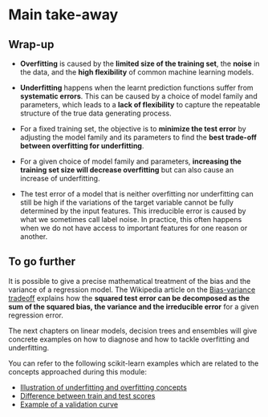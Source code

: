 # Main take-away

## Wrap-up

- **Overfitting** is caused by the **limited size of the training set**, the
  **noise** in the data, and the **high flexibility** of common machine learning
  models.

- **Underfitting** happens when the learnt prediction functions suffer from
  **systematic errors**. This can be caused by a choice of model family and
  parameters, which leads to a **lack of flexibility** to capture the repeatable
  structure of the true data generating process.

- For a fixed training set, the objective is to **minimize the test error** by
  adjusting the model family and its parameters to find the
  **best trade-off between overfitting for underfitting**.

- For a given choice of model family and parameters, **increasing the
  training set size will decrease overfitting** but can also cause an increase
  of underfitting.

- The test error of a model that is neither overfitting nor underfitting can
  still be high if the variations of the target variable cannot be fully
  determined by the input features. This irreducible error is caused by what we
  sometimes call label noise. In practice, this often happens when we do not
  have access to important features for one reason or another.

## To go further

It is possible to give a precise mathematical treatment of the bias and the
variance of a regression model. The Wikipedia article on the [Bias-variance
tradeoff](https://en.wikipedia.org/wiki/Bias%E2%80%93variance_tradeoff) explains
how the **squared test error can be decomposed as the sum of the squared bias,
the variance and the irreducible error** for a given regression error.

The next chapters on linear models, decision trees and ensembles will give
concrete examples on how to diagnose and how to tackle overfitting and
underfitting.

You can refer to the following scikit-learn examples which are related to
the concepts approached during this module:

- [Illustration of underfitting and overfitting concepts](https://scikit-learn.org/stable/auto_examples/model_selection/plot_underfitting_overfitting.html#sphx-glr-auto-examples-model-selection-plot-underfitting-overfitting-py)
- [Difference between train and test scores](https://scikit-learn.org/stable/auto_examples/model_selection/plot_train_error_vs_test_error.html#sphx-glr-auto-examples-model-selection-plot-train-error-vs-test-error-py)
- [Example of a validation curve](https://scikit-learn.org/stable/auto_examples/model_selection/plot_validation_curve.html#sphx-glr-auto-examples-model-selection-plot-validation-curve-py)
